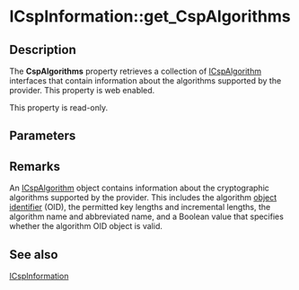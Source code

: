 # ICspInformation::get_CspAlgorithms

## Description

The **CspAlgorithms** property retrieves a collection of [ICspAlgorithm](https://learn.microsoft.com/windows/desktop/api/certenroll/nn-certenroll-icspalgorithm) interfaces that contain information about the algorithms supported by the provider. This property is web enabled.

This property is read-only.

## Parameters

## Remarks

An [ICspAlgorithm](https://learn.microsoft.com/windows/desktop/api/certenroll/nn-certenroll-icspalgorithm) object contains information about the cryptographic algorithms supported by the provider. This includes the algorithm [object identifier](https://learn.microsoft.com/windows/desktop/SecGloss/o-gly) (OID), the permitted key lengths and incremental lengths, the algorithm name and abbreviated name, and a Boolean value that specifies whether the algorithm OID object is valid.

## See also

[ICspInformation](https://learn.microsoft.com/windows/desktop/api/certenroll/nn-certenroll-icspinformation)